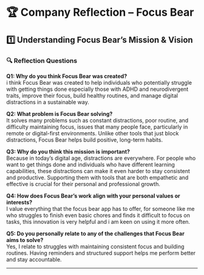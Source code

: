 # 🏆 Company Reflection – Focus Bear

## 1️⃣ Understanding Focus Bear’s Mission & Vision

### 🔍 Reflection Questions

**Q1: Why do you think Focus Bear was created?**  
i think Focus Bear was created to help individuals who potentially struggle with getting things done especially those with ADHD and neurodivergent traits, improve their focus, build healthy routines, and manage digital distractions in a sustainable way.

**Q2: What problem is Focus Bear solving?**  
It solves many problems such as constant distractions, poor routine, and difficulty maintaining focus, issues that many people face, particularly in remote or digital-first environments. Unlike other tools that just block distractions, Focus Bear helps build positive, long-term habits.

**Q3: Why do you think this mission is important?**  
Because in today’s digital age, distractions are everywhere. For people who want to get things done and individuals who have different learning capabilities, these distractions can make it even harder to stay consistent and productive. Supporting them with tools that are both empathetic and effective is crucial for their personal and professional growth.

**Q4: How does Focus Bear’s work align with your personal values or interests?**  
I value everything that the focus bear app has to offer, for someone like me who struggles to finish even basic chores and finds it difficult to focus on tasks, this innovation is very helpful and i am keen on using it more often.

**Q5: Do you personally relate to any of the challenges that Focus Bear aims to solve?**  
Yes, I relate to struggles with maintaining consistent focus and building routines. Having reminders and structured support helps me perform better and stay accountable.

---


